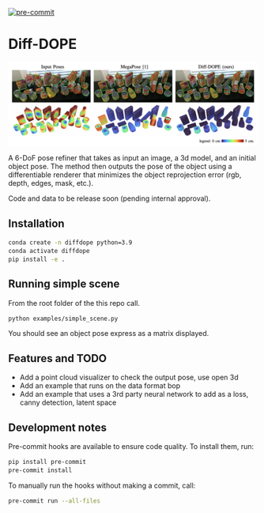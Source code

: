 [![pre-commit](https://img.shields.io/badge/pre--commit-enabled-brightgreen?logo=pre-commit)](https://github.com/pre-commit/pre-commit)

# Diff-DOPE

![Diff-DOPE compared to megapose](figures/teaser.png)

A 6-DoF pose refiner that takes as input an image, a 3d model, and an initial object pose. The method then outputs the pose of the object using a differentiable renderer that minimizes the object reprojection error (rgb, depth, edges, mask, etc.).

Code and data to be release soon (pending internal approval).

## Installation
```bash
conda create -n diffdope python=3.9
conda activate diffdope
pip install -e .
```

## Running simple scene
From the root folder of the this repo call.
```bash
python examples/simple_scene.py
```
You should see an object pose express as a matrix displayed.


## Features and TODO
- Add a point cloud visualizer to check the output pose, use open 3d
- Add an example that runs on the data format bop
- Add an example that uses a 3rd party neural network to add as a loss, canny detection, latent space

## Development notes

Pre-commit hooks are available to ensure code quality. To install them, run:

```bash
pip install pre-commit
pre-commit install
```

To manually run the hooks without making a commit, call:

```bash
pre-commit run --all-files
```
